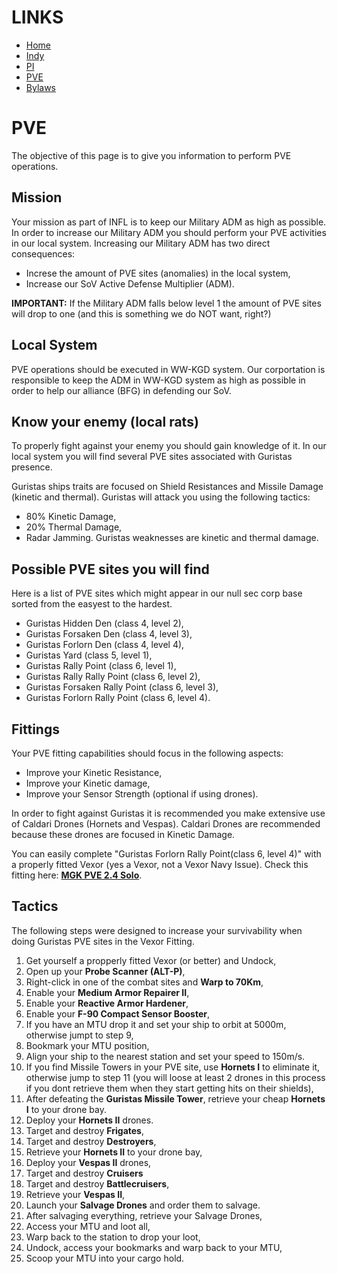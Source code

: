 # LINKS
* [Home](README.md)
* [Indy](Indy.md)
* [PI](PI.md)
* [PVE](PVE.md)
* [Bylaws](Bylaws.md)

# PVE
The objective of this page is to give you information to perform PVE operations.

## Mission
Your mission as part of INFL is to keep our Military ADM as high as possible.
In order to increase our Military ADM you should perform your PVE activities in our local system.
Increasing our Military ADM has two direct consequences:
 - Increse the amount of PVE sites (anomalies) in the local system,
 - Increase our SoV Active Defense Multiplier (ADM).
 
**IMPORTANT:** If the Military ADM falls below level 1 the amount of PVE sites will drop to one (and this is something we do NOT want, right?)

## Local System
PVE operations should be executed in WW-KGD system.
Our corportation is responsible to keep the ADM in WW-KGD system as high as possible in order to help our alliance (BFG) in defending our SoV.

## Know your enemy (local rats)
To properly fight against your enemy you should gain knowledge of it. 
In our local system you will find several PVE sites associated with Guristas presence.

Guristas ships traits are focused on Shield Resistances and Missile Damage (kinetic and thermal).
Guristas will attack you using the following tactics:
 - 80% Kinetic Damage,
 - 20% Thermal Damage,
 - Radar Jamming.
Guristas weaknesses are kinetic and thermal damage.

## Possible PVE sites you will find
Here is a list of PVE sites which might appear in our null sec corp base sorted from the easyest to the hardest.
 - Guristas Hidden Den (class 4, level 2),
 - Guristas Forsaken Den (class 4, level 3),
 - Guristas Forlorn Den (class 4, level 4),
 - Guristas Yard (class 5, level 1),
 - Guristas Rally Point (class 6, level 1),
 - Guristas Rally Rally Point (class 6, level 2),
 - Guristas Forsaken Rally Point (class 6, level 3),
 - Guristas Forlorn Rally Point (class 6, level 4).
 
## Fittings
Your PVE fitting capabilities should focus in the following aspects:
 - Improve your Kinetic Resistance,
 - Improve your Kinetic damage,
 - Improve your Sensor Strength (optional if using drones).
  
 In order to fight against Guristas it is recommended you make extensive use of Caldari Drones (Hornets and Vespas).
 Caldari Drones are recommended because these drones are focused in Kinetic Damage.
 
 You can easily complete "Guristas Forlorn Rally Point(class 6, level 4)" with a properly fitted Vexor (yes a Vexor, not a Vexor Navy Issue).
 Check this fitting here: **[MGK PVE 2.4 Solo](https://fleet-up.com/Doctrine/Item/40479)**.
 
 ## Tactics
 The following steps were designed to increase your survivability when doing Guristas PVE sites in the Vexor Fitting.
 
 1. Get yourself a propperly fitted Vexor (or better) and Undock,
 2. Open up your **Probe Scanner (ALT-P)**,
 3. Right-click in one of the combat sites and **Warp to 70Km**,
 4. Enable your **Medium Armor Repairer II**,
 5. Enable your **Reactive Armor Hardener**,
 6. Enable your **F-90 Compact Sensor Booster**,
 7. If you have an MTU drop it and set your ship to orbit at 5000m, otherwise jumpt to step 9,
 8. Bookmark your MTU position,
 9. Align your ship to the nearest station and set your speed to 150m/s.
 10. If you find Missile Towers in your PVE site, use **Hornets I** to eliminate it, otherwise jump to step 11 (you will loose at least 2 drones in this process if you dont retrieve them when they start getting hits on their shields),
 11. After defeating the **Guristas Missile Tower**, retrieve your cheap **Hornets I** to your drone bay.
 12. Deploy your **Hornets II** drones.
 13. Target and destroy **Frigates**,
 14. Target and destroy **Destroyers**,
 15. Retrieve your **Hornets II** to your drone bay,
 16. Deploy your **Vespas II** drones,
 17. Target and destroy **Cruisers**
 18. Target and destroy **Battlecruisers**,
 19. Retrieve your **Vespas II**,
 20. Launch your **Salvage Drones** and order them to salvage.
 21. After salvaging everything, retrieve your Salvage Drones,
 22. Access your MTU and loot all,
 23. Warp back to the station to drop your loot,
 24. Undock, access your bookmarks and warp back to your MTU,
 25. Scoop your MTU into your cargo hold.
